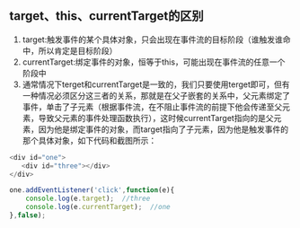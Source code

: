 ## target、this、currentTarget的区别

1. target:触发事件的某个具体对象，只会出现在事件流的目标阶段（谁触发谁命中，所以肯定是目标阶段）
2. currentTarget:绑定事件的对象，恒等于this，可能出现在事件流的任意一个阶段中
3. 通常情况下terget和currentTarget是一致的，我们只要使用terget即可，但有一种情况必须区分这三者的关系，那就是在父子嵌套的关系中，父元素绑定了事件，单击了子元素（根据事件流，在不阻止事件流的前提下他会传递至父元素，导致父元素的事件处理函数执行），这时候currentTarget指向的是父元素，因为他是绑定事件的对象，而target指向了子元素，因为他是触发事件的那个具体对象，如下代码和截图所示：

```js
<div id="one">
   <div id="three"></div>
</div>

one.addEventListener('click',function(e){
    console.log(e.target);  //three
    console.log(e.currentTarget);  //one
},false);
```

